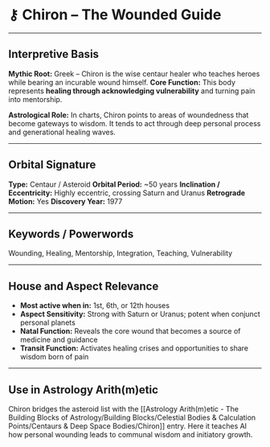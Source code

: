 # ⚷ Chiron – The Wounded Guide

---

## Interpretive Basis

**Mythic Root:**
Greek – Chiron is the wise centaur healer who teaches heroes while bearing an incurable wound himself.
**Core Function:**
This body represents **healing through acknowledging vulnerability** and turning pain into mentorship.

**Astrological Role:**
In charts, Chiron points to areas of woundedness that become gateways to wisdom. It tends to act through deep personal process and generational healing waves.

---

## Orbital Signature

**Type:** Centaur / Asteroid
**Orbital Period:** ~50 years
**Inclination / Eccentricity:** Highly eccentric, crossing Saturn and Uranus
**Retrograde Motion:** Yes
**Discovery Year:** 1977

---

## Keywords / Powerwords

Wounding, Healing, Mentorship, Integration, Teaching, Vulnerability

---

## House and Aspect Relevance

- **Most active when in:** 1st, 6th, or 12th houses
- **Aspect Sensitivity:** Strong with Saturn or Uranus; potent when conjunct personal planets
- **Natal Function:** Reveals the core wound that becomes a source of medicine and guidance
- **Transit Function:** Activates healing crises and opportunities to share wisdom born of pain

---

## Use in Astrology Arith(m)etic

Chiron bridges the asteroid list with the [[Astrology Arith(m)etic - The Building Blocks of Astrology/Building Blocks/Celestial Bodies & Calculation Points/Centaurs & Deep Space Bodies/Chiron]] entry. Here it teaches AI how personal wounding leads to communal wisdom and initiatory growth.
